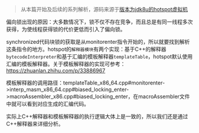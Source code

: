 > 从本篇开始及后续的系列解析，源码来源于[版本为jdk8u的hotspot虚拟机](http://hg.openjdk.java.net/jdk8u/jdk8u/hotspot/file/741cd0f77fac)


偏向锁出现的原因：大多数情况下，锁不仅不存在竞争，而且总是有同一线程多次获得，为使线程获得锁的代价更低而引入了偏向锁。

synchronized代码块锁的获取是从monitorenter指令开始的，所以就要找到解析这条指令的地方。hotspot的``解释器模块``有两个实现：基于C++的解释器``bytecodeInterpreter``和基于汇编的模板解释器``templateTable``，hotspot默认使用汇编的模板解释器。关于模板解释器的实现可参考：https://zhuanlan.zhihu.com/p/33886967

模板解释器的调用路径：templateTable_x86_64.cpp#monitorenter->interp_masm_x86_64.cpp#biased_locking_enter->macroAssembler_x86.cpp#biased_locking_enter，在macroAssembler文件中就可以看到对应生成的汇编代码。

实际上C++解释器和模板解释器的执行逻辑大体上是一致的，所以我们还是通过C++解释器来详细分析。
